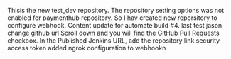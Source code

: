 Thisis the new test_dev repository. The repository setting options was not enabled for paymenthub repository. 
So I hav created new reporsitory to configure webhook. 
Content update for automate build #4.
last test
jason change
github url
Scroll down and you will find the GitHub Pull Requests checkbox. In the Published Jenkins URL, add the repository link
security access token
added ngrok configuration to webhookn
